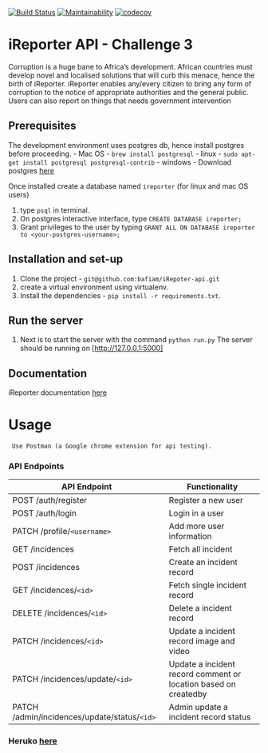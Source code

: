 [![Build Status](https://travis-ci.com/bafiam/iRepoter-api.svg?branch=develop)](https://travis-ci.com/bafiam/iRepoter-api)
[![Maintainability](https://api.codeclimate.com/v1/badges/7da98dcd5b7420e1ad71/maintainability)](https://codeclimate.com/github/bafiam/iRepoter-api/maintainability)
[![codecov](https://codecov.io/gh/bafiam/iRepoter-api/branch/develop/graph/badge.svg)](https://codecov.io/gh/bafiam/iRepoter-api)

# iReporter API - Challenge 3
Corruption is a huge bane to Africa’s development. African countries must develop novel and
localised solutions that will curb this menace, hence the birth of iReporter. iReporter enables
any/every citizen to bring any form of corruption to the notice of appropriate authorities and the
general public. Users can also report on things that needs government intervention

## Prerequisites
The development environment uses postgres db, hence install postgres before proceeding.
    - Mac OS - `brew install postgresql`
    - linux - `sudo apt-get install postgresql postgresql-contrib`
    - windows - Download postgres [here](https://www.enterprisedb.com/downloads/postgres-postgresql-downloads#windows)

Once installed create a database named `ireporter`
(for linux and mac OS users)
1. type `psql` in terminal.
2. On postgres interactive interface, type `CREATE DATABASE ireporter;`
3. Grant privileges to the user by typing `GRANT ALL ON DATABASE ireporter to <your-postgres-username>;`
## Installation and set-up
1. Clone the project - `git@github.com:bafiam/iRepoter-api.git`
2. create a virtual environment using virtualenv.
3. Install the dependencies - `pip install -r requirements.txt`.

## Run the server
1. Next is to start the server with the command `python run.py`
       The server should be running on [http://127.0.0.1:5000]

## Documentation
iReporter documentation [here]()   
# Usage
     Use Postman (a Google chrome extension for api testing).
     
### API Endpoints
| API Endpoint | Functionality |
| -----------  | ------------- |
| POST /auth/register |  Register a new user |
| POST /auth/login |  Login in a user |
| PATCH /profile/`<username>` |  Add more user information |
| GET /incidences |  Fetch all incident |
| POST /incidences  |  Create an incident record|
| GET /incidences/`<id>` |  Fetch single incident record|
| DELETE /incidences/`<id>` |  Delete a incident record |
| PATCH /incidences/`<id>` | Update a incident record image and video |
| PATCH /incidences/update/`<id>` | Update a incident record comment or location based on createdby|
|PATCH /admin/incidences/update/status/`<id>` | Admin update a incident record status |

 ### Heruko [here](<https://stephen-ireporter.herokuapp.com/api/v1/>)
